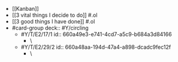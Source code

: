 - [[Kanban]]
- [[3 vital things I decide to do]] #.ol
- [[3 good things I have done]] #.ol
- #card-group
   deck:: #Y/circling
	- #Y/T/E2/17/1
	  id:: 660a49e3-e741-4cd7-a5c9-b684a3d84166
		- \
	- #Y/T/E2/29/2
	  id:: 660a48aa-194d-47a4-a898-dcadc9fec12f
		- \